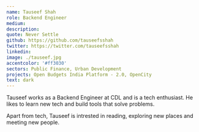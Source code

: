 ```yaml
---
name: Tauseef Shah
role: Backend Engineer
medium:
description:
quote: Never Settle
github: https://github.com/tauseefsshah
twitter: https://twitter.com/tauseefsshah
linkedin:
image: ./tauseef.jpg
accentcolor: '#ff3030'
sectors: Public Finance, Urban Development
projects: Open Budgets India Platform - 2.0, OpenCity
text: dark
---
```


Tauseef works as a Backend Engineer at CDL and is a tech enthusiast. He likes to learn new tech and build tools that solve problems.

Apart from tech, Tauseef is intrested in reading, exploring new places and meeting new people.
